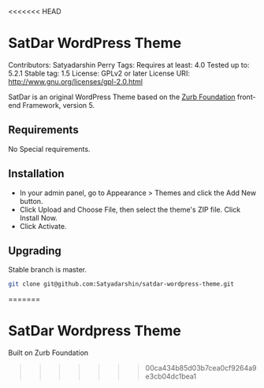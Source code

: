<<<<<<< HEAD
# SatDar WordPress Theme

Contributors: Satyadarshin Perry
Tags: 
Requires at least: 4.0
Tested up to: 5.2.1
Stable tag: 1.5
License: GPLv2 or later
License URI: http://www.gnu.org/licenses/gpl-2.0.html

SatDar is an original WordPress Theme based on the [Zurb Foundation](https://foundation.zurb.com/sites/docs/v/5.5.3/) front-end Framework, version 5.

## Requirements

No Special requirements.

## Installation 

* In your admin panel, go to Appearance > Themes and click the Add New button.
* Click Upload and Choose File, then select the theme's ZIP file. Click Install Now.
* Click Activate.

## Upgrading

Stable branch is master.

```bash
git clone git@github.com:Satyadarshin/satdar-wordpress-theme.git
```
=======
# SatDar Wordpress Theme

Built on Zurb Foundation

>>>>>>> 00ca434b85d03b7cea0cf9264a9e3cb04dc1bea1
